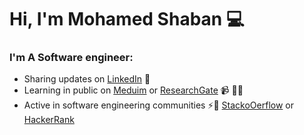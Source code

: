 # Hi, I'm Mohamed Shaban 💻


### I'm A Software engineer: 
- Sharing updates on <a href="https://www.linkedin.com/in/mohamed461994">LinkedIn</a> 💼
- Learning in public on <a href="https://medium.com/@mohamed461994">Meduim</a> or <a href="https://www.researchgate.net/profile/Mohamed_Obaia">ResearchGate</a> 📹 ✍🏾
- Active in software engineering communities ⚡🌱 <a href="https://stackoverflow.com/users/9678279/mohamed-shaban">StackoOerflow</a> or <a href="https://www.hackerrank.com/mohamed461994">HackerRank</a>
<!--
**mohamed461994/mohamed461994** is a ✨ _special_ ✨ repository because its `README.md` (this file) appears on your GitHub profile.

Here are some ideas to get you started:

- 🔭 I’m currently working on ...
- 🌱 I’m currently learning ...
- 👯 I’m looking to collaborate on ...
- 🤔 I’m looking for help with ...
- 💬 Ask me about ...
- 📫 How to reach me: ...
- 😄 Pronouns: ...
- ⚡ Fun fact: ...
-->
